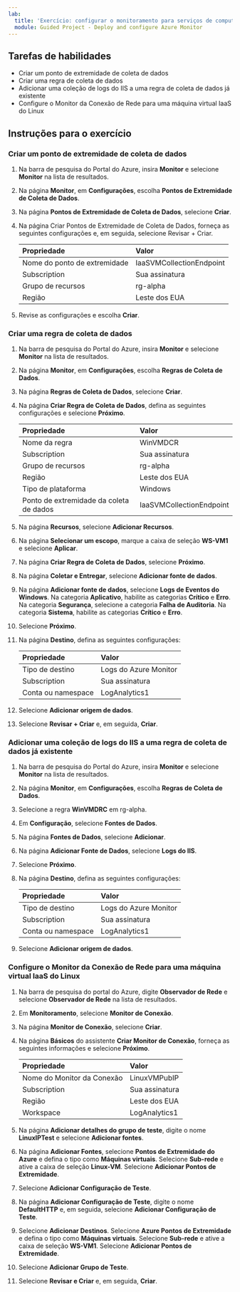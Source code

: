 ```yaml
---
lab:
  title: 'Exercício: configurar o monitoramento para serviços de computação'
  module: Guided Project - Deploy and configure Azure Monitor
---
```


## Tarefas de habilidades

- Criar um ponto de extremidade de coleta de dados
- Criar uma regra de coleta de dados
- Adicionar uma coleção de logs do IIS a uma regra de coleta de dados já existente
- Configure o Monitor da Conexão de Rede para uma máquina virtual IaaS do Linux

## Instruções para o exercício

### Criar um ponto de extremidade de coleta de dados

1. Na barra de pesquisa do Portal do Azure, insira **Monitor** e selecione **Monitor** na lista de resultados.
1. Na página **Monitor**, em **Configurações**, escolha **Pontos de Extremidade de Coleta de Dados**.
1. Na página **Pontos de Extremidade de Coleta de Dados**, selecione **Criar**.
1. Na página Criar Pontos de Extremidade de Coleta de Dados, forneça as seguintes configurações e, em seguida, selecione Revisar + Criar.

    | Propriedade | Valor    |
    |:---------|:---------|
    | Nome do ponto de extremidade  | IaaSVMCollectionEndpoint   |
    | Subscription  | Sua assinatura  |
    | Grupo de recursos    | rg-alpha  |
    | Região    | Leste dos EUA  |

5. Revise as configurações e escolha **Criar**.

### Criar uma regra de coleta de dados

1. Na barra de pesquisa do Portal do Azure, insira **Monitor** e selecione **Monitor** na lista de resultados.
1. Na página **Monitor**, em **Configurações**, escolha **Regras de Coleta de Dados**.
1. Na página **Regras de Coleta de Dados**, selecione **Criar**.
1. Na página **Criar Regra de Coleta de Dados**, defina as seguintes configurações e selecione **Próximo**.

    | Propriedade | Valor    |
    |:---------|:---------|
    | Nome da regra  | WinVMDCR   |
    | Subscription  | Sua assinatura   |
    | Grupo de recursos    | rg-alpha  |
    | Região    | Leste dos EUA  |
    | Tipo de plataforma | Windows  |
    | Ponto de extremidade da coleta de dados  | IaaSVMCollectionEndpoint   |

5. Na página **Recursos**, selecione **Adicionar Recursos**.
1. Na página **Selecionar um escopo**, marque a caixa de seleção **WS-VM1** e selecione **Aplicar**.
1. Na página **Criar Regra de Coleta de Dados**, selecione **Próximo**.
1. Na página **Coletar e Entregar**, selecione **Adicionar fonte de dados**.
1. Na página **Adicionar fonte de dados**, selecione **Logs de Eventos do Windows**. Na categoria **Aplicativo**, habilite as categorias **Crítico** e **Erro**. Na categoria **Segurança**, selecione a categoria **Falha de Auditoria**. Na categoria **Sistema**, habilite as categorias **Crítico** e **Erro**. 
1. Selecione **Próximo**.
1. Na página **Destino**, defina as seguintes configurações:

    | Propriedade | Valor    |
    |:---------|:---------|
    | Tipo de destino  | Logs do Azure Monitor   |
    | Subscription  | Sua assinatura   |
    | Conta ou namespace  | LogAnalytics1  |

12. Selecione **Adicionar origem de dados**.
1. Selecione **Revisar + Criar** e, em seguida, **Criar**.


### Adicionar uma coleção de logs do IIS a uma regra de coleta de dados já existente

1. Na barra de pesquisa do Portal do Azure, insira **Monitor** e selecione **Monitor** na lista de resultados.
1. Na página **Monitor**, em **Configurações**, escolha **Regras de Coleta de Dados**.
1. Selecione a regra **WinVMDRC** em rg-alpha.
1. Em **Configuração**, selecione **Fontes de Dados**.
1. Na página **Fontes de Dados**, selecione **Adicionar**.
1. Na página **Adicionar Fonte de Dados**, selecione **Logs do IIS**.
1. Selecione **Próximo**.
1. Na página **Destino**, defina as seguintes configurações:

    | Propriedade | Valor    |
    |:---------|:---------|
    | Tipo de destino  | Logs do Azure Monitor   |
    | Subscription  | Sua assinatura   |
    | Conta ou namespace  | LogAnalytics1  |

9. Selecione **Adicionar origem de dados**.

### Configure o Monitor da Conexão de Rede para uma máquina virtual IaaS do Linux

1. Na barra de pesquisa do portal do Azure, digite **Observador de Rede** e selecione **Observador de Rede** na lista de resultados.
1. Em **Monitoramento**, selecione **Monitor de Conexão**.
1. Na página **Monitor de Conexão**, selecione **Criar**.
1. Na página **Básicos** do assistente **Criar Monitor de Conexão**, forneça as seguintes informações e selecione **Próximo**.

    | Propriedade | Valor    |
    |:---------|:---------|
    | Nome do Monitor da Conexão  | LinuxVMPubIP   |
    | Subscription  | Sua assinatura   |
    | Região    | Leste dos EUA  |
    | Workspace | LogAnalytics1  |

5. Na página **Adicionar detalhes do grupo de teste**, digite o nome **LinuxIPTest** e selecione **Adicionar fontes**.
1. Na página **Adicionar Fontes**, selecione **Pontos de Extremidade do Azure** e defina o tipo como **Máquinas virtuais**. Selecione **Sub-rede** e ative a caixa de seleção **Linux-VM**. Selecione **Adicionar Pontos de Extremidade**.
1. Selecione **Adicionar Configuração de Teste**. 
1. Na página **Adicionar Configuração de Teste**, digite o nome **DefaultHTTP** e, em seguida, selecione **Adicionar Configuração de Teste**.
1. Selecione **Adicionar Destinos**. Selecione **Azure Pontos de Extremidade** e defina o tipo como **Máquinas virtuais**. Selecione **Sub-rede** e ative a caixa de seleção **WS-VM1**. Selecione **Adicionar Pontos de Extremidade**.
1. Selecione **Adicionar Grupo de Teste**.
1. Selecione **Revisar e Criar** e, em seguida, **Criar**.

